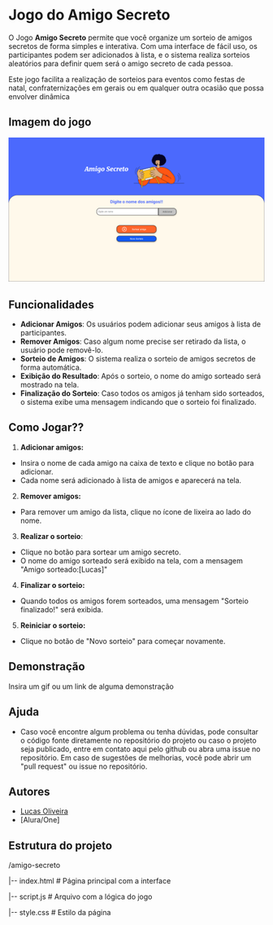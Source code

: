 
# Jogo do Amigo Secreto

 O Jogo **Amigo Secreto** permite que você organize um sorteio de amigos secretos de forma
simples e interativa. Com uma interface de fácil uso, os participantes podem ser adicionados à lista,
e o sistema realiza sorteios aleatórios para definir quem será o amigo secreto de cada pessoa.

 Este jogo facilita a realização de sorteios para eventos como festas de natal, confraternizações em gerais ou em qualquer outra ocasião que possa envolver dinâmica


## Imagem do jogo

![jogo amigo Secreto](https://raw.githubusercontent.com/LucasOliveira007/jogo-amigo-secreto/refs/heads/main/img%20amigoOculto.png)

## Funcionalidades

- **Adicionar Amigos**: Os usuários podem adicionar seus amigos à lista de participantes.
- **Remover Amigos**: Caso algum nome precise ser retirado da lista, o usuário pode removê-lo.
- **Sorteio de Amigos**: O sistema realiza o sorteio de amigos secretos de forma automática.
- **Exibição do Resultado**: Após o sorteio, o nome do amigo sorteado será mostrado na tela.
- **Finalização do Sorteio**: Caso todos os amigos já tenham sido sorteados, o sistema exibe uma mensagem indicando que o sorteio foi finalizado.


## Como Jogar??

 1. **Adicionar amigos:**
   - Insira o nome de cada amigo na caixa de texto e clique no botão para adicionar.
   - Cada nome será adicionado à lista de amigos e aparecerá na tela.

 2. **Remover amigos:**
   - Para remover um amigo da lista, clique no ícone de lixeira ao lado do nome.

 3. **Realizar o sorteio**:
   - Clique no botão para sortear um amigo secreto.
   - O nome do amigo sorteado será exibido na tela, com a mensagem "Amigo sorteado:[Lucas]"

 4. **Finalizar o sorteio:**
   - Quando todos os amigos forem sorteados, uma mensagem "Sorteio finalizado!" será exibida.
 
 5. **Reiniciar o sorteio:**
   - Clique no botão de "Novo sorteio" para começar novamente.
## Demonstração

Insira um gif ou um link de alguma demonstração


## Ajuda

- Caso você encontre algum problema ou tenha dúvidas,  pode consultar o código fonte diretamente no repositório do projeto ou caso o projeto seja publicado, entre em contato aqui pelo github ou abra uma issue no repositório. Em caso de sugestões de melhorias, você pode abrir um "pull request" ou issue no repositório.
## Autores

- [Lucas Oliveira](https://github.com/LucasOliveira007)
- [Alura/One]


## Estrutura do projeto

/amigo-secreto
 
 |-- index.html   # Página principal com a interface
 
 |-- script.js    # Arquivo com a lógica do jogo
 
 |-- style.css   # Estilo da página